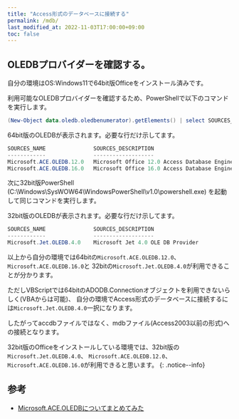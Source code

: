 ```yaml
---
title: "Access形式のデータベースに接続する"
permalink: /mdb/
last_modified_at: 2022-11-03T17:00:00+09:00
toc: false
---
```



## OLEDBプロバイダーを確認する。

自分の環境はOS:Windows11で64bit版Officeをインストール済みです。

利用可能なOLEDBプロバイダーを確認するため、PowerShellで以下のコマンドを実行します。

```powershell
(New-Object data.oledb.oledbenumerator).getElements() | select SOURCES_NAME, SOURCES_DESCRIPTION
```

64bit版のOLEDBが表示されます。必要な行だけ示してます。

```powershell
SOURCES_NAME               SOURCES_DESCRIPTION
------------               -------------------
Microsoft.ACE.OLEDB.12.0   Microsoft Office 12.0 Access Database Engine OLE DB Provider
Microsoft.ACE.OLEDB.16.0   Microsoft Office 16.0 Access Database Engine OLE DB Provider
```

次に32bit版PowerShell (C:\Windows\SysWOW64\WindowsPowerShell\v1.0\powershell.exe) を起動して同じコマンドを実行します。

32bit版のOLEDBが表示されます。必要な行だけ示してます。

```powershell
SOURCES_NAME               SOURCES_DESCRIPTION
------------               -------------------
Microsoft.Jet.OLEDB.4.0    Microsoft Jet 4.0 OLE DB Provider
```

以上から自分の環境では64bitの`Microsoft.ACE.OLEDB.12.0`、`Microsoft.ACE.OLEDB.16.0`と
32bitの`Microsoft.Jet.OLEDB.4.0`が利用できることが分かります。

ただしVBScriptでは64bitのADODB.Connectionオブジェクトを利用できないらしく(VBAからは可能)、
自分の環境でAccess形式のデータベースに接続するには`Microsoft.Jet.OLEDB.4.0`一択になります。

したがってaccdbファイルではなく、mdbファイル(Access2003以前の形式)への接続となります。

32bit版のOfficeをインストールしている環境では、32bit版の`Microsoft.Jet.OLEDB.4.0`、
`Microsoft.ACE.OLEDB.12.0`、`Microsoft.ACE.OLEDB.16.0`が利用できると思います。
{: .notice--info}


## 参考

- [Microsoft.ACE.OLEDBについてまとめてみた](https://qiita.com/yaju/items/7b0aa9e9f30005f60388) 
